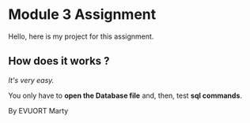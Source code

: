 # Module 3 Assignment
Hello, here is my project for this assignment.

## How does it works ?
_It's very easy._

You only have to **open the Database file** and, then, test **sql commands**.

By EVUORT Marty